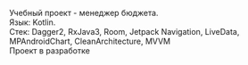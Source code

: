 Учебный проект - менеджер бюджета.<br/>
Язык: Kotlin.<br/>
Стек: Dagger2, RxJava3, Room, Jetpack Navigation, LiveData, MPAndroidChart, CleanArchitecture, MVVM<br/>
Проект в разработке

